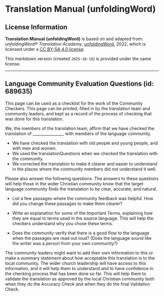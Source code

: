 # Translation Manual (unfoldingWord)

## License Information

**Translation Manual (unfoldingWord)** is based on and adapted from: _unfoldingWord® Translation Academy_, [unfoldingWord](https://unfoldingword.org/utw), 2022, which is licensed under a [CC BY-SA 4.0 license](https://creativecommons.org/licenses/by-sa/4.0/legalcode.en).

This markdown version (created `2025-10-16`) is provided under the same license.



--------------------------------

## Language Community Evaluation Questions (id: 689635)

This page can be used as a checklist for the work of the Community Checkers. This page can be printed, filled in by the translation team and community leaders, and kept as a record of the process of checking that was done for this translation.

We, the members of the translation team, affirm that we have checked the translation of \_\_\_\_\_\_\_\_\_\_\_\_\_\_\_\_ with members of the language community.

* We have checked the translation with old people and young people, and with men and women.
* We used the translationQuestions when we checked the translation with the community.
* We corrected the translation to make it clearer and easier to understand in the places where the community members did not understand it well.

Please also answer the following questions. The answers to these questions will help those in the wider Christian community know that the target language community finds the translation to be clear, accurate, and natural.

* List a few passages where the community feedback was helpful. How did you change these passages to make them clearer?

  
  
  

* Write an explanation for some of the Important Terms, explaining how they are equal to terms used in the source language. This will help the checkers understand why you chose these terms.

  
  
  

* Does the community verify that there is a good flow to the language when the passages are read out loud? (Does the language sound like the writer was a person from your own community?)

  
  
  

The community leaders might want to add their own information to this or make a summary statement about how acceptable this translation is to the local community. The wider church leadership will have access to this information, and it will help them to understand and to have confidence in the checking process that has been done so far. This will help them to validate the translation as approved by the local Christian community both when they do the Accuracy Check and when they do the final Validation Check. 
  
  


